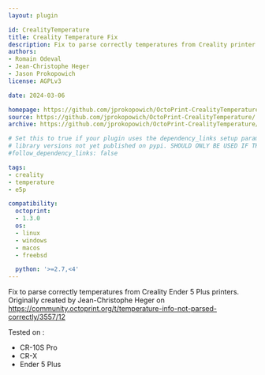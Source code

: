 ```yaml
---
layout: plugin

id: CrealityTemperature
title: Creality Temperature Fix
description: Fix to parse correctly temperatures from Creality printer
authors:
- Romain Odeval
- Jean-Christophe Heger
- Jason Prokopowich
license: AGPLv3

date: 2024-03-06

homepage: https://github.com/jprokopowich/OctoPrint-CrealityTemperature/
source: https://github.com/jprokopowich/OctoPrint-CrealityTemperature/
archive: https://github.com/jprokopowich/OctoPrint-CrealityTemperature/releases/latest/download/master.zip

# Set this to true if your plugin uses the dependency_links setup parameter to include
# library versions not yet published on pypi. SHOULD ONLY BE USED IF THERE IS NO OTHER OPTION!
#follow_dependency_links: false

tags:
- creality
- temperature
- e5p

compatibility:
  octoprint:
  - 1.3.0
  os:
  - linux
  - windows
  - macos
  - freebsd

  python: '>=2.7,<4'
---
```


Fix to parse correctly temperatures from Creality Ender 5 Plus printers.
Originally created by Jean-Christophe Heger on https://community.octoprint.org/t/temperature-info-not-parsed-correctly/3557/12

Tested on :
* CR-10S Pro
* CR-X
* Ender 5 Plus
